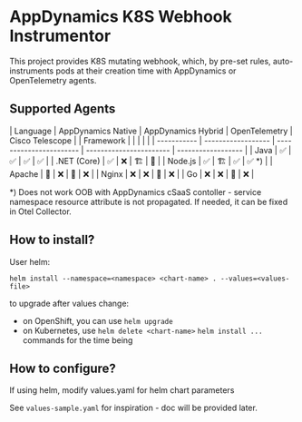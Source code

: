 # AppDynamics K8S Webhook Instrumentor

This project provides K8S mutating webhook, which, by pre-set rules, auto-instruments pods at their creation time with AppDynamics or OpenTelemetry agents. 

## Supported Agents

| Language    | AppDynamics Native | AppDynamics Hybrid      | OpenTelemetry           | Cisco Telescope    |
| Framework   |                    |                         |                         |                    |
| ----------- | ------------------ | ----------------------- | ----------------------- | ------------------ |
| Java        | :white_check_mark: | :white_check_mark:      | :white_check_mark:      | :white_check_mark: |
| .NET (Core) | :white_check_mark: | :x:                     | :building_construction: | :thinking:         |
| Node.js     | :white_check_mark: | :building_construction: | :white_check_mark:      | :white_check_mark: *) |
| Apache      | :thinking:         | :x:                     | :test_tube:             | :x:                |
| Nginx       | :x:                | :x:                     | :test_tube:             | :x:                |
| Go          | :x:                | :x:                     | :thinking:              | :x:                |

*) Does not work OOB with AppDynamics cSaaS contoller - service namespace resource attribute is not propagated. If needed, it can be fixed in Otel Collector.

## How to install?

User helm:
```
helm install --namespace=<namespace> <chart-name> . --values=<values-file>
```

to upgrade after values change:
- on OpenShift, you can use `helm upgrade`
- on Kubernetes, use `helm delete <chart-name>` `helm install ...` commands for the time being

## How to configure?

If using helm, modify values.yaml for helm chart parameters

See `values-sample.yaml` for inspiration - doc will be provided later.





